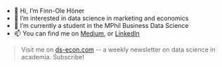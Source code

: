 - 👋 Hi, I’m Finn-Ole Höner
- 👀 I’m interested in data science in marketing and economics
- 🌱 I’m currently a student in the MPhil Business Data Science
- 📫 You can find me on [Medium](https://medium.com/@ds-econ), or [LinkedIn](https://www.linkedin.com/in/finn-hoener/)

> Visit me on [ds-econ.com](https://www.ds-econ.com) -- a weekly newsletter on data science in academia. Subscribe!
